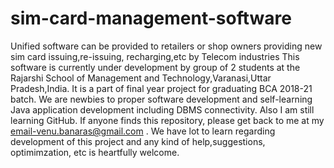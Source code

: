 # sim-card-management-software
Unified software can be provided to retailers or shop owners providing new sim card issuing,re-issuing, recharging,etc by Telecom industries
This software is currently under development by group of 2 students at the Rajarshi School of Management and Technology,Varanasi,Uttar Pradesh,India. 
It is a part of final year project for graduating BCA 2018-21 batch.
We are newbies to proper software development and self-learning Java application development including DBMS connectivity. Also I am still learning GitHub.
If anyone finds this repository, please get back to me at my email-venu.banaras@gmail.com . We have lot to learn regarding development of this project and any kind of help,suggestions, optimimzation, etc is heartfully welcome.
